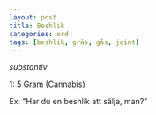 ```yaml
---
layout: post
title: Beshlik
categories: ord
tags: [beshlik, gräs, gås, joint]
---
```


*substantiv*

1: 5 Gram (Cannabis)

Ex: "Har du en beshlik att sälja, man?"
